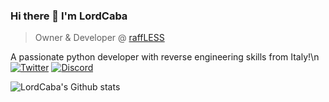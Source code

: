 ### Hi there 👋 I'm LordCaba
> Owner & Developer @ [raffLESS](https://twitter.com/raffLESS_)

A passionate python developer with reverse engineering skills from Italy!\n
[![Twitter](https://img.shields.io/badge/Twitter-1DA1F2?style=for-the-badge&logo=twitter&logoColor=white)](https://twitter.com/Caba_999)
[![Discord](https://img.shields.io/badge/Discord-5865F2?style=for-the-badge&logo=discord&logoColor=white)](https://discordapp.com/users/564124593804017665)

![LordCaba's Github stats](https://github-readme-stats.vercel.app/api?username=LordCaba&theme=highcontrast&show_icons=true&bg_color=1C1B25&title_color=6A97EA&icon_color=BA72CF&text_color=42BD9D&count_private=true)
